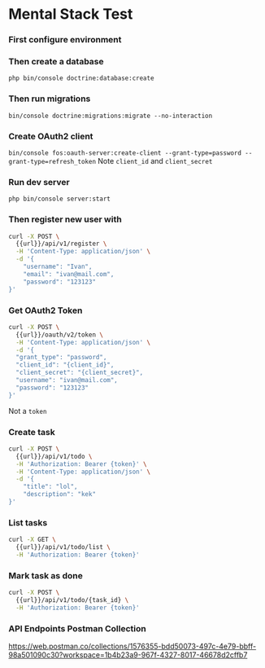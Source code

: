 # Mental Stack Test

### First configure environment

### Then create a database
`php bin/console doctrine:database:create`

### Then run migrations
`bin/console doctrine:migrations:migrate --no-interaction`

### Create OAuth2 client
`bin/console fos:oauth-server:create-client --grant-type=password --grant-type=refresh_token`
Note `client_id` and `client_secret`

### Run dev server
`php bin/console server:start`

### Then register new user with
```bash
curl -X POST \
  {{url}}/api/v1/register \
  -H 'Content-Type: application/json' \
  -d '{
	"username": "Ivan",
	"email": "ivan@mail.com",
	"password": "123123"
}'
```

### Get OAuth2 Token
```bash
curl -X POST \
  {{url}}/oauth/v2/token \
  -H 'Content-Type: application/json' \
  -d '{
  "grant_type": "password",
  "client_id": "{client_id}",
  "client_secret": "{client_secret}",
  "username": "ivan@mail.com",
  "password": "123123"
}'
```
Not a `token`

### Create task
```bash
curl -X POST \
  {{url}}/api/v1/todo \
  -H 'Authorization: Bearer {token}' \
  -H 'Content-Type: application/json' \
  -d '{
	"title": "lol",
	"description": "kek"
}'
```

### List tasks
```bash
curl -X GET \
  {{url}}/api/v1/todo/list \
  -H 'Authorization: Bearer {token}'
```

### Mark task as done
```bash
curl -X POST \
  {{url}}/api/v1/todo/{task_id} \
  -H 'Authorization: Bearer {token}'
```

### API Endpoints Postman Collection
https://web.postman.co/collections/1576355-bdd50073-497c-4e79-bbff-98a501090c30?workspace=1b4b23a9-967f-4327-8017-46678d2cffb7
